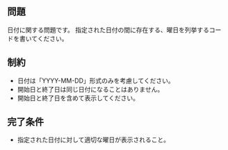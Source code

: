 ## 問題

日付に関する問題です。
指定された日付の間に存在する、曜日を列挙するコードを書いてください。


## 制約

- 日付は「YYYY-MM-DD」形式のみを考慮してください。
- 開始日と終了日は同じ日付になることはありません。
- 開始日と終了日を含めて表示してください。


## 完了条件

- 指定された日付に対して適切な曜日が表示されること。